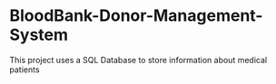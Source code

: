 # BloodBank-Donor-Management-System
This project uses a SQL Database to store information about medical patients

